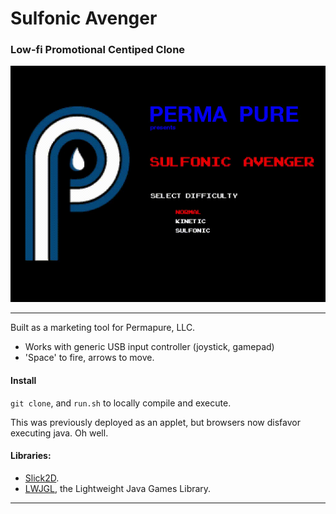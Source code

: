 # Sulfonic Avenger

### Low-fi Promotional Centiped Clone

![](sulfonicdemo.gif)

----

Built as a marketing tool for Permapure, LLC.

* Works with generic USB input controller (joystick, gamepad)
* 'Space' to fire, arrows to move.

#### Install

`git clone`, and `run.sh` to locally compile and execute.

This was previously deployed as an applet, but browsers now disfavor
executing java. Oh well.

#### Libraries:

* [Slick2D](http://slick.ninjacave.com/).
* [LWJGL](https://www.lwjgl.org/), the Lightweight Java Games Library.

----
